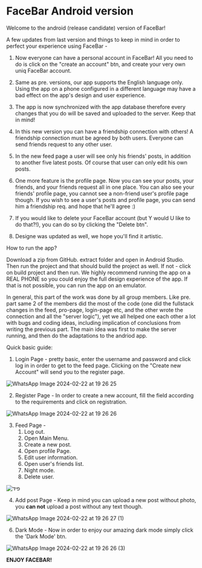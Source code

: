 # FaceBar Android version
Welcome to the android (release candidate) version of FaceBar!

A few updates from last version and things to keep in mind in order to perfect your experience using FaceBar - 

  1)  Now everyone can have a personal account in FaceBar! 
      All you need to do is click on the "create an account" btn, and create your 
      very own uniq FaceBar account.
      
  2)  Same as pre. versions, our app supports the English language only.
      Using the app on a phone configured in a different language may have
      a bad effect on the app's design and user experience.

  3)  The app is now synchronized with the app database therefore every changes 
      that you do will be saved and uploaded to the server. Keep that in mind!

  4)  In this new version you can have a friendship connection with others!
      A friendship connection must be agreed by both users. Everyone can send friends
      request to any other user.

  5)  In the new feed page a user will see only his friends' posts, in addition
      to another five latest posts. Of course that user can only edit his own posts. 

  6)  One more feature is the profile page. Now you can see your posts, your friends,
      and your friends request all in one place. You can also see your friends' profile page,
      you cannot see a non-friend user's profile page though. If you wish to see a user's posts
      and profile page, you can send him a friendship req. and hope that he'll agree :)

  7)  If you would like to delete your FaceBar account (but Y would U like to do that?!),
      you can do so by clicking the "Delete btn".

  8)  Designe was updated as well, we hope you'll find it artistic.

How to run the app?

Download a zip from GitHub. extract folder and open in Android Studio.
Then run the project and that should build the project as well. 
If not - click on build project and then run.
We highly recommend running the app on a REAL PHONE so you could enjoy the full 
design experience of the app. If that is not possible, you can run the app on an 
emulator.

In general, this part of the work was done by all group members. Like pre. part same 2 of the members did the most of the code
(one did the fullstack changes in the feed, pro-page, login-page etc, and the other wrote the connection and all the "server logic"), yet we all
helped one each other a lot with bugs and coding ideas, including implication of conclusions from writing the previous part. The main idea was 
first to make the server running, and then do the adaptations to the andriod app. 

Quick basic guide:

1) Login Page - pretty basic, enter the username and password and click log in in order to get to the
   feed page. Clicking on the "Create new Account" will send you to the register page.
   
![WhatsApp Image 2024-02-22 at 19 26 25](https://github.com/NoamLeabo/FaceBar_Android/assets/155389867/33d38895-5466-49d3-bac5-6af1221e930a)

2) Register Page - In order to create a new account, fill the field according to the requirements and click on registration.
   
![WhatsApp Image 2024-02-22 at 19 26 26](https://github.com/NoamLeabo/FaceBar_Android/assets/155389867/42cd3c3d-e136-429b-99e6-87df7bb45150)

3) Feed Page - 
    1. Log out.
    2. Open Main Menu.
    3. Create a new post.
    4. Open profile Page.
    5. Edit user information.
    6. Open user's friends list.
    7. Night mode.
    8. Delete user.
  
![פיד](https://github.com/NoamLeabo/FaceBar_Android/assets/155389867/375d2596-4093-42c9-ba1b-70fa527d1406)

4) Add post Page - Keep in mind you can upload a new post without photo, you **can not** upload a post without any text though.

![WhatsApp Image 2024-02-22 at 19 26 27 (1)](https://github.com/NoamLeabo/FaceBar_Android/assets/155389867/05ba25a7-9d6f-492b-9e18-4aaddbe635ab)

6) Dark Mode - Now in order to enjoy our amazing dark mode simply click the 'Dark Mode' btn.

![WhatsApp Image 2024-02-22 at 19 26 26 (3)](https://github.com/NoamLeabo/FaceBar_Android/assets/155389867/940534f9-60ca-4ef2-bd99-b5e45e7bfe0c)

**ENJOY FACEBAR!**

